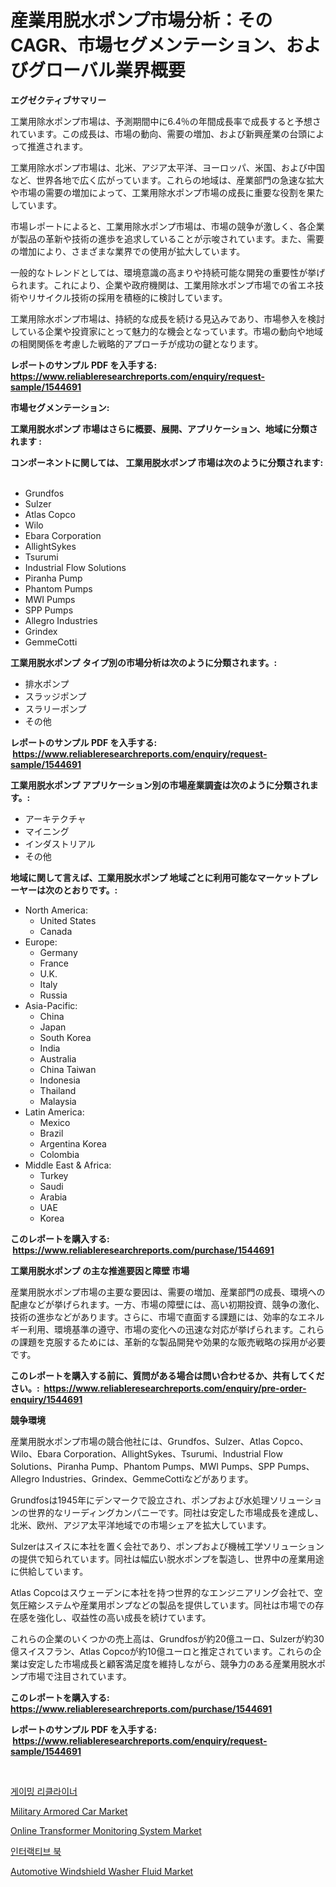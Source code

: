 <p><h1>産業用脱水ポンプ市場分析：そのCAGR、市場セグメンテーション、およびグローバル業界概要</h1></p><p><strong>エグゼクティブサマリー</strong></p>
<p><p>工業用除水ポンプ市場は、予測期間中に6.4％の年間成長率で成長すると予想されています。この成長は、市場の動向、需要の増加、および新興産業の台頭によって推進されます。</p><p>工業用除水ポンプ市場は、北米、アジア太平洋、ヨーロッパ、米国、および中国など、世界各地で広く広がっています。これらの地域は、産業部門の急速な拡大や市場の需要の増加によって、工業用除水ポンプ市場の成長に重要な役割を果たしています。</p><p>市場レポートによると、工業用除水ポンプ市場は、市場の競争が激しく、各企業が製品の革新や技術の進歩を追求していることが示唆されています。また、需要の増加により、さまざまな業界での使用が拡大しています。</p><p>一般的なトレンドとしては、環境意識の高まりや持続可能な開発の重要性が挙げられます。これにより、企業や政府機関は、工業用除水ポンプ市場での省エネ技術やリサイクル技術の採用を積極的に検討しています。</p><p>工業用除水ポンプ市場は、持続的な成長を続ける見込みであり、市場参入を検討している企業や投資家にとって魅力的な機会となっています。市場の動向や地域の相関関係を考慮した戦略的アプローチが成功の鍵となります。</p></p>
<p><strong>レポートのサンプル PDF を入手する: <a href="https://www.reliableresearchreports.com/enquiry/request-sample/1544691">https://www.reliableresearchreports.com/enquiry/request-sample/1544691</a></strong></p>
<p><strong>市場セグメンテーション:</strong></p>
<p><strong> 工業用脱水ポンプ 市場はさらに概要、展開、アプリケーション、地域に分類されます :</strong></p>
<p><strong>コンポーネントに関しては、 工業用脱水ポンプ 市場は次のように分類されます: &nbsp;</strong></p>
<p><ul><li>Grundfos</li><li>Sulzer</li><li>Atlas Copco</li><li>Wilo</li><li>Ebara Corporation</li><li>AllightSykes</li><li>Tsurumi</li><li>Industrial Flow Solutions</li><li>Piranha Pump</li><li>Phantom Pumps</li><li>MWI Pumps</li><li>SPP Pumps</li><li>Allegro Industries</li><li>Grindex</li><li>GemmeCotti</li></ul></p>
<p><strong> 工業用脱水ポンプ タイプ別の市場分析は次のように分類されます。:</strong></p>
<p><ul><li>排水ポンプ</li><li>スラッジポンプ</li><li>スラリーポンプ</li><li>その他</li></ul></p>
<p><strong>レポートのサンプル PDF を入手する: &nbsp;<a href="https://www.reliableresearchreports.com/enquiry/request-sample/1544691">https://www.reliableresearchreports.com/enquiry/request-sample/1544691</a></strong></p>
<p><strong> 工業用脱水ポンプ アプリケーション別の市場産業調査は次のように分類されます。:</strong></p>
<p><ul><li>アーキテクチャ</li><li>マイニング</li><li>インダストリアル</li><li>その他</li></ul></p>
<p><strong>地域に関して言えば、工業用脱水ポンプ 地域ごとに利用可能なマーケットプレーヤーは次のとおりです。:</strong></p>
<p><ul>
    <li>
        North America:
        <ul>
            <li>United States</li>
            <li>Canada</li>
        </ul>
    </li>
    <li>
        Europe:
        <ul>
            <li>Germany</li>
            <li>France</li>
            <li>U.K.</li>
            <li>Italy</li>
            <li>Russia</li>
        </ul>
    </li>
    <li>
        Asia-Pacific:
        <ul>
            <li>China</li>
            <li>Japan</li>
            <li>South Korea</li>
            <li>India</li>
            <li>Australia</li>
            <li>China Taiwan</li>
            <li>Indonesia</li>
            <li>Thailand</li>
            <li>Malaysia</li>
        </ul>
    </li>
    <li>
        Latin America:
        <ul>
            <li>Mexico</li>
            <li>Brazil</li>
            <li>Argentina Korea</li>
            <li>Colombia</li>
        </ul>
    </li>
    <li>
        Middle East & Africa:
        <ul>
            <li>Turkey</li>
            <li>Saudi</li>
            <li>Arabia</li>
            <li>UAE</li>
            <li>Korea</li>
        </ul>
    </li>
    </ul></p>
<p><strong>このレポートを購入する: &nbsp;<a href="https://www.reliableresearchreports.com/purchase/1544691">https://www.reliableresearchreports.com/purchase/1544691</a></strong></p>
<p><strong>工業用脱水ポンプ の主な推進要因と障壁 市場</strong></p>
<p><p>産業用脱水ポンプ市場の主要な要因は、需要の増加、産業部門の成長、環境への配慮などが挙げられます。一方、市場の障壁には、高い初期投資、競争の激化、技術の進歩などがあります。さらに、市場で直面する課題には、効率的なエネルギー利用、環境基準の遵守、市場の変化への迅速な対応が挙げられます。これらの課題を克服するためには、革新的な製品開発や効果的な販売戦略の採用が必要です。</p></p>
<p><strong>このレポートを購入する前に、質問がある場合は問い合わせるか、共有してください。:&nbsp; <a href="https://www.reliableresearchreports.com/enquiry/pre-order-enquiry/1544691">https://www.reliableresearchreports.com/enquiry/pre-order-enquiry/1544691</a></strong></p>
<p><strong>競争環境</strong></p>
<p><p>産業用脱水ポンプ市場の競合他社には、Grundfos、Sulzer、Atlas Copco、Wilo、Ebara Corporation、AllightSykes、Tsurumi、Industrial Flow Solutions、Piranha Pump、Phantom Pumps、MWI Pumps、SPP Pumps、Allegro Industries、Grindex、GemmeCottiなどがあります。</p><p>Grundfosは1945年にデンマークで設立され、ポンプおよび水処理ソリューションの世界的なリーディングカンパニーです。同社は安定した市場成長を達成し、北米、欧州、アジア太平洋地域での市場シェアを拡大しています。</p><p>Sulzerはスイスに本社を置く会社であり、ポンプおよび機械工学ソリューションの提供で知られています。同社は幅広い脱水ポンプを製造し、世界中の産業用途に供給しています。</p><p>Atlas Copcoはスウェーデンに本社を持つ世界的なエンジニアリング会社で、空気圧縮システムや産業用ポンプなどの製品を提供しています。同社は市場での存在感を強化し、収益性の高い成長を続けています。</p><p>これらの企業のいくつかの売上高は、Grundfosが約20億ユーロ、Sulzerが約30億スイスフラン、Atlas Copcoが約10億ユーロと推定されています。これらの企業は安定した市場成長と顧客満足度を維持しながら、競争力のある産業用脱水ポンプ市場で注目されています。</p></p>
<p><strong>このレポートを購入する: &nbsp; <a href="https://www.reliableresearchreports.com/purchase/1544691">https://www.reliableresearchreports.com/purchase/1544691</a></strong></p>
<p><strong>レポートのサンプル PDF を入手する: &nbsp;<a href="https://www.reliableresearchreports.com/enquiry/request-sample/1544691">https://www.reliableresearchreports.com/enquiry/request-sample/1544691</a></strong><strong></strong></p>
<p>&nbsp;</p>
<p><p><a href="https://github.com/JonHarrtis67676y/Market-Research-Report-List-1/blob/main/895986112606.md">게이밍 리클라이너</a></p><p><a href="https://issuu.com/reportprime-2/docs/military-armored-car-market-size-2030.pptx">Military Armored Car Market</a></p><p><a href="https://view.publitas.com/reportprime-1/online-transformer-monitoring-system-market-size-furnishes-valuable-information-encompassing-market-share-market-trends-and-projections-spanning-from-2024-to-2031/">Online Transformer Monitoring System Market</a></p><p><a href="https://github.com/jntpkh496620/Market-Research-Report-List-1/blob/main/609806912607.md">인터랙티브 북</a></p><p><a href="https://issuu.com/reportprime-2/docs/automotive-windshield-washer-fluid-market-size-203">Automotive Windshield Washer Fluid Market</a></p></p>